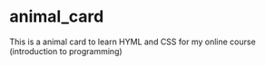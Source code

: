 # animal_card
This is a animal card to learn HYML and CSS for my online course (introduction to programming)
